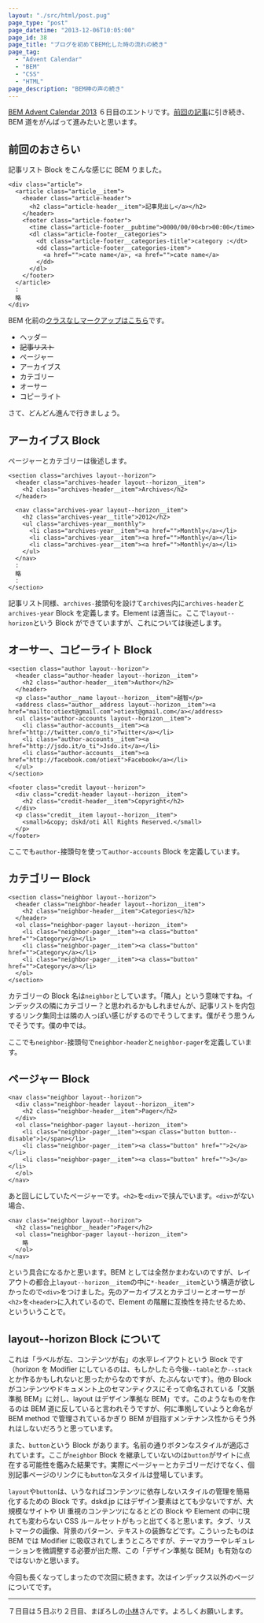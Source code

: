 ```yaml
---
layout: "./src/html/post.pug"
page_type: "post"
page_datetime: "2013-12-06T10:05:00"
page_id: 38
page_title: "ブログを初めてBEM化した時の流れの続き"
page_tag:
  - "Advent Calendar"
  - "BEM"
  - "CSS"
  - "HTML"
page_description: "BEM神の声の続き"
---
```


[BEM Advent Calendar 2013](http://www.adventar.org/calendars/61) ６日目のエントリです。[前回の記事](/archives/36.html "ブログを初めて BEM 化した時の流れ")に引き続き、BEM 道をがんばって進みたいと思います。

## 前回のおさらい

記事リスト Block をこんな感じに BEM りました。

```
<div class="article">
  <article class="article__item">
    <header class="article-header">
      <h2 class="article-header__item">記事見出し</a></h2>
    </header>
    <footer class="article-footer">
      <time class="article-footer__pubtime">0000/00/00<br>00:00</time>
      <dl class="article-footer__categories">
        <dt class="article-footer__categories-title">category :</dt>
        <dd class="article-footer__categories-item">
          <a href="">cate name</a>, <a href="">cate name</a>
        </dd>
      </dl>
    </footer>
  </article>
  :
  略
</div>
```

BEM 化前の[クラスなしマークアップはこちら](/misc/getting-start-bem/planemarkup.txt)です。

- ヘッダー
- <s>記事リスト</s>
- ページャー
- アーカイブス
- カテゴリー
- オーサー
- コピーライト

さて、どんどん進んで行きましょう。

## アーカイブス Block

ページャーとカテゴリーは後述します。

```
<section class="archives layout--horizon">
  <header class="archives-header layout--horizon__item">
    <h2 class="archives-header__item">Archives</h2>
  </header>

  <nav class="archives-year layout--horizon__item">
    <h2 class="archives-year__title">2012</h2>
    <ul class="archives-year__monthly">
      <li class="archives-year__item"><a href="">Monthly</a></li>
      <li class="archives-year__item"><a href="">Monthly</a></li>
      <li class="archives-year__item"><a href="">Monthly</a></li>
    </ul>
  </nav>
  :
  略
  :
</section>
```

記事リスト同様、`archives-`接頭句を設けて`archives`内に`archives-header`と`archives-year` Block を定義します。Element は適当に。ここで`layout--horizon`という Block ができていますが、これについては後述します。

## オーサー、コピーライト Block

```
<section class="author layout--horizon">
  <header class="author-header layout--horizon__item">
    <h2 class="author-header__item">Author</h2>
  </header>
  <p class="author__name layout--horizon__item">越智</p>
  <address class="author__address layout--horizon__item"><a href="mailto:otiext@gmail.com">otiext@gmail.com</a></address>
  <ul class="author-accounts layout--horizon__item">
    <li class="author-accounts__item"><a href="http://twitter.com/o_ti">Twitter</a></li>
    <li class="author-accounts__item"><a href="http://jsdo.it/o_ti">Jsdo.it</a></li>
    <li class="author-accounts__item"><a href="http://facebook.com/otiext">Facebook</a></li>
  </ul>
</section>

<footer class="credit layout--horizon">
  <div class="credit-header layout--horizon__item">
    <h2 class="credit-header__item">Copyright</h2>
  </div>
  <p class="credit__item layout--horizon__item">
    <small>&copy; dskd/oti All Rights Reserved.</small>
  </p>
</footer>
```

ここでも`author-`接頭句を使って`author-accounts` Block を定義しています。

## カテゴリー Block

```
<section class="neighbor layout--horizon">
  <header class="neighbor-header layout--horizon__item">
    <h2 class="neighbor-header__item">Categories</h2>
  </header>
  <ol class="neighbor-pager layout--horizon__item">
    <li class="neighbor-pager__item"><a class="button" href="">Category</a></li>
    <li class="neighbor-pager__item"><a class="button" href="">Category</a></li>
    <li class="neighbor-pager__item"><a class="button" href="">Category</a></li>
  </ol>
</section>
```

カテゴリーの Block 名は`neighbor`としています。「隣人」という意味ですね。インデックスの隣にカテゴリー？と思われるかもしれませんが、記事リストを内包するリンク集同士は隣の人っぽい感じがするのでそうしてます。僕がそう思うんでそうです。僕の中では。

ここでも`neighbor-`接頭句で`neighbor-header`と`neighbor-pager`を定義しています。

## ページャー Block

```
<nav class="neighbor layout--horizon">
  <div class="neighbor-header layout--horizon__item">
    <h2 class="neighbor-header__item">Pager</h2>
  </div>
  <ol class="neighbor-pager layout--horizon__item">
    <li class="neighbor-pager__item"><span class="button button--disable">1</span></li>
    <li class="neighbor-pager__item"><a class="button" href="">2</a></li>
    <li class="neighbor-pager__item"><a class="button" href="">3</a></li>
  </ol>
</nav>
```

あと回しにしていたページャーです。`<h2>`を`<div>`で挟んでいます。`<div>`がない場合、

```
<nav class="neighbor layout--horizon">
  <h2 class="neighbor__header">Pager</h2>
  <ol class="neighbor-pager layout--horizon__item">
    略
  </ol>
</nav>
```

という具合になるかと思います。BEM としては全然かまわないのですが、レイアウトの都合上`layout--horizon__item`の中に`*-header__item`という構造が欲しかったので`<div>`をつけました。先のアーカイブスとカテゴリーとオーサーが`<h2>`を`<header>`に入れているので、Element の階層に互換性を持たせるため、といういうことで。

## layout--horizon Block について

これは「ラベルが左、コンテンツが右」の水平レイアウトという Block です（horizon を Modifier にしているのは、もしかしたら今後`--table`とか`--stack`とか作るかもしれないと思ったからなのですが、たぶんないです）。他の Block がコンテンツやドキュメント上のセマンティクスにそって命名されている「文脈準拠 BEM」に対し、layout はデザイン準拠な BEM」です。このようなものを作るのは BEM 道に反していると言われそうですが、何に準拠していようと命名が BEM method で管理されているかぎり BEM が目指すメンテナンス性からそう外れはしないだろうと思っています。

また、`button`という Block があります。名前の通りボタンなスタイルが適応されています。ここが`neighbor` Block を継承していないのは`button`がサイトに点在する可能性を鑑みた結果です。実際にページャーとカテゴリーだけでなく、個別記事ページのリンクにも`button`なスタイルは登場しています。

`layout`や`button`は、いうなればコンテンツに依存しないスタイルの管理を簡易化するための Block です。dskd.jp にはデザイン要素はとても少ないですが、大規模なサイトや UI 重視のコンテンツになるとどの Block や Element の中に現れても変わらない CSS ルールセットがもっと出てくると思います。タブ、リストマークの画像、背景のパターン、テキストの装飾などです。こういったものは BEM では Modifier に吸収されてしまうところですが、テーマカラーやレギュレーションを微調整する必要が出た際、この「デザイン準拠な BEM」も有効なのではないかと思います。

今回も長くなってしまったので次回に続きます。次はインデックス以外のページについてです。

---

７日目は５日ぶり２日目、まぼろしの[小林](http://www.adventar.org/users/86)さんです。よろしくお願いします。
